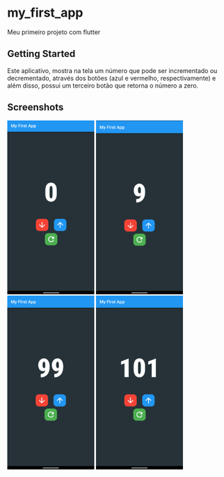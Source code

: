 # my_first_app

Meu primeiro projeto com flutter

## Getting Started

Este aplicativo, mostra na tela um número que pode ser incrementado ou decrementado, através dos botões (azul e vermelho, respectivamente) e além disso, possui um terceiro botão que retorna o número a zero.

  
## Screenshots
<img src="/screenshots/1.png" alt="Screenshot 1" width="200" height="400"/> <img src="/screenshots/2.png" alt="Screenshot 2" width="200" height="400"/> <img src="/screenshots/3.png" alt="Screenshot 3" width="200" height="400"/> <img src="/screenshots/4.png" alt="Screenshot 4" width="200" height="400"/>
